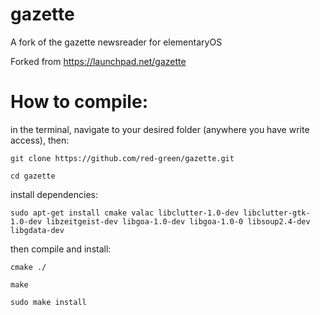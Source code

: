 gazette
=======

A fork of the gazette newsreader for elementaryOS

Forked from https://launchpad.net/gazette

How to compile:
===============

in the terminal, navigate to your desired folder (anywhere you have write access), then:

`git clone https://github.com/red-green/gazette.git`

`cd gazette`

install dependencies:

`sudo apt-get install cmake valac libclutter-1.0-dev libclutter-gtk-1.0-dev libzeitgeist-dev libgoa-1.0-dev libgoa-1.0-0 libsoup2.4-dev libgdata-dev`

then compile and install:

`cmake ./`

`make`

`sudo make install`
